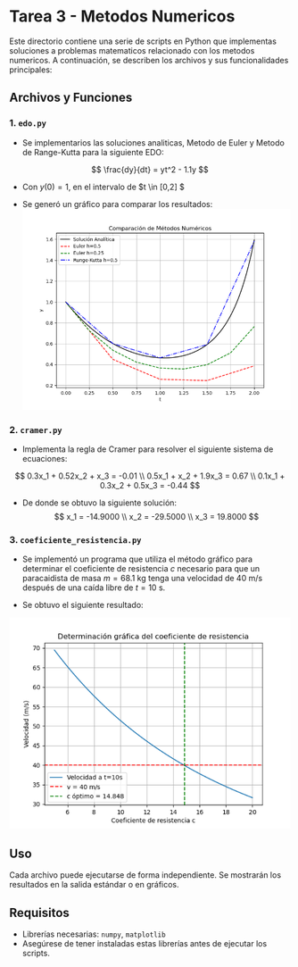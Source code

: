 # Tarea 3 - Metodos Numericos

Este directorio contiene una serie de scripts en Python que implementas soluciones a problemas matematicos relacionado con los metodos numericos. A continuación, se describen los archivos y sus funcionalidades principales:

## Archivos y Funciones

### 1. `edo.py`
- Se implementarios las soluciones analiticas, Metodo de Euler y Metodo de Range-Kutta para la siguiente EDO:
    
$$
\frac{dy}{dt} = yt^2 - 1.1y
$$

- Con $y(0) = 1$, en el intervalo de $t \in [0,2] $

- Se generó un gráfico para comparar los resultados:
![Gráfico de EDO](EDO.png)

### 2. `cramer.py`
- Implementa la regla de Cramer para resolver el siguiente sistema de ecuaciones:

$$
0.3x_1 + 0.52x_2 + x_3 = -0.01 \\
0.5x_1 + x_2 + 1.9x_3 = 0.67 \\
0.1x_1 + 0.3x_2 + 0.5x_3 = -0.44
$$

- De donde se obtuvo la siguiente solución:
$$
x_1 = -14.9000 \\
x_2 = -29.5000 \\
x_3 = 19.8000
$$

### 3. `coeficiente_resistencia.py`
- Se implementó un programa que utiliza el método gráfico para determinar el coeficiente de resistencia $c$ necesario para que un paracaidista de masa $m = 68.1$ kg tenga una velocidad de $40$ m/s después de una caída libre de $t = 10$ s. 

- Se obtuvo el siguiente resultado:

![Gráfico de EDO](coef_resist.png)

## Uso
Cada archivo puede ejecutarse de forma independiente. Se mostrarán los resultados en la salida estándar o en gráficos.

## Requisitos
- Librerías necesarias: `numpy`, `matplotlib`
- Asegúrese de tener instaladas estas librerías antes de ejecutar los scripts.
